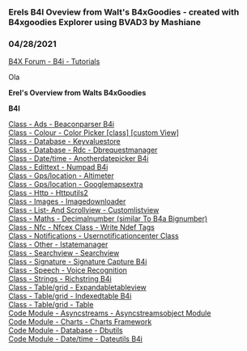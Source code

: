 ### Erels B4I Oveview from Walt's B4xGoodies - created with B4xgoodies Explorer using BVAD3 by Mashiane
### 04/28/2021
[B4X Forum - B4i - Tutorials](https://www.b4x.com/android/forum/threads/130197/)

Ola  
  
**Erel's Overview from Walts B4xGoodies**  
  
**B4I**  
  
[Class - Ads - Beaconparser B4i](https://www.b4x.com/android/forum/threads/class-beaconparser-discover-eddystone-beacons.61128/)  
[Class - Colour - Color Picker [class] [custom View]](https://www.b4x.com/android/forum/threads/class-custom-view-color-picker.76118/)  
[Class - Database - Keyvaluestore](https://www.b4x.com/android/forum/threads/class-keyvaluestore.46558/)  
[Class - Database - Rdc - Dbrequestmanager](https://www.b4x.com/android/forum/threads/class-rdc-dbrequestmanager.46568/)  
[Class - Date/time - Anotherdatepicker B4i](https://www.b4x.com/android/forum/threads/class-anotherdatepicker.46562/)  
[Class - Edittext - Numpad B4i](https://www.b4x.com/android/forum/threads/customview-numpad.64201/)  
[Class - Gps/location - Altimeter](https://www.b4x.com/android/forum/threads/class-altimeter.64702/)  
[Class - Gps/location - Googlemapsextra](https://www.b4x.com/android/forum/threads/class-googlemapsextra.56871/)  
[Class - Http - Httputils2](https://www.b4x.com/android/forum/threads/class-httputils2.46565/)  
[Class - Images - Imagedownloader](https://www.b4x.com/android/forum/threads/class-imagedownloader.51862/)  
[Class - List- And Scrollview - Customlistview](https://www.b4x.com/android/forum/threads/class-customlistview.46560/)  
[Class - Maths - Decimalnumber (similar To B4a Bignumber)](https://www.b4x.com/android/forum/threads/class-decimalnumber-similar-to-b4a-bignumber.79332/)  
[Class - Nfc - Nfcex Class - Write Ndef Tags](https://www.b4x.com/android/forum/threads/nfcex-class-write-ndef-tags.110726/)  
[Class - Notifications - Usernotificationcenter Class](https://www.b4x.com/android/forum/threads/usernotificationcenter-class.117925/)  
[Class - Other - Istatemanager](https://www.b4x.com/android/forum/threads/class-istatemanager-similar-to-b4a-statemanager.50818/)  
[Class - Searchview - Searchview](https://www.b4x.com/android/forum/threads/class-searchview.48576/)  
[Class - Signature - Signature Capture B4i](https://www.b4x.com/android/forum/threads/class-signature-capture.52170/)  
[Class - Speech - Voice Recognition](https://www.b4x.com/android/forum/threads/class-voice-recognition-using-api-ai-service.55909/)  
[Class - Strings - Richstring B4i](https://www.b4x.com/android/forum/threads/class-richstring.48573/)  
[Class - Table/grid - Expandabletableview](https://www.b4x.com/android/forum/threads/class-expandabletableview-tree-view.50743/)  
[Class - Table/grid - Indexedtable B4i](https://www.b4x.com/android/forum/threads/class-indexedtable.60280/)  
[Class - Table/grid - Table](https://www.b4x.com/android/forum/threads/class-table.46567/)  
[Code Module - Asyncstreams - Asyncstreamsobject Module](https://www.b4x.com/android/forum/threads/asyncstreamsobject-module.48276/)  
[Code Module - Charts - Charts Framework](https://www.b4x.com/android/forum/threads/module-charts-framework.46559/)  
[Code Module - Database - Dbutils](https://www.b4x.com/android/forum/threads/module-dbutils.46563/)  
[Code Module - Date/time - Dateutils B4i](https://www.b4x.com/android/forum/threads/module-dateutils.46561/)